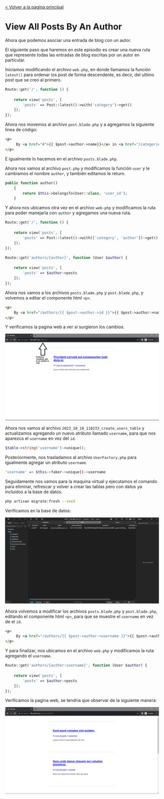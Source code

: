 [< Volver a la pagina principal](/docs/readme.md)

# View All Posts By An Author

Ahora que podemos asociar una entrada de blog con un autor.

El siguiente paso que haremos en este episodio es crear una nueva ruta que represente todas las entradas de blog escritas por un autor en particular.

Iniciamos modificando el archivo `web.php`, en donde llamamos la función `latest()` para ordenar los post de forma descendente, es decir, del ultimo post que se creo al primero.

```php
Route::get('/', function () {

    return view('posts', [
        'posts' => Post::latest()->with('category')->get()
    ]);
});
```

Ahora nos movemos al archivo `post.blade.php` y a agregamos la siguiente linea de código:

```html
<p>
     By <a href="#">{{ $post->author->name}}</a> in <a href="/categories/{{$post->category->slug}}">{{$post->category->name}}</a>
</p>
```

E igualmente lo hacemos en el archivo `posts.blade.php`.

Ahora nos vamos al archivo `post.php` y modificamos la función `user` y le cambiamos el nombre `author`, y también editamos le return.

```php
public function author()
    {
        return $this->belongsTo(User::class, 'user_id');
    }
```

Y ahora nos ubicamos otra vez en el archivo `web-php` y modificamos la ruta para poder manejarla con `author` y agregamos una nueva ruta.

```php
Route::get('/', function () {

    return view('posts', [
        'posts' => Post::latest()->with(['category', 'author'])->get()
    ]);
});
```

```php
Route::get('authors/{author}', function (User $author) {

    return view('posts', [
        'posts' => $author->posts
    ]);
});
```

Ahora nos vamos a los archivos `posts.blade.php` y `post.blade.php`, y volvemos a editar el componente html `<p>`.

```html
<p>
    By <a href="/authors/{{ $post->author->id }}">{{ $post->author->name}}</a> in <a href="/categories/{{$post->category->slug}}">{{$post->category->name}}</a>
</p>
```

Y verificamos la pagina web a ver si surgieron los cambios.

![Cambio ruta por authors](./images/cambioruta.png)

Ahora nos vamos al archivo `2023_10_18_110233_create_users_table` y actualizamos agregando un nuevo atributo llamado `username`, para que nos aparezca el `username` en vez del `id`.

```php
$table->string('username')->unique();
```

Posteriormente, nos trasladamos al archivo `UserFactory.php` para igualmente agregar un atributo `username`.

```bash
'username' => $this->faker->unique()->username
```

Seguidamente nos vamos para la maquina virtual y ejecutamos el comando para eliminar, refrescar y volver a crear las tablas pero con datos ya incluidos a la base de datos.

```bash
php artisan migrate:fresh --seed
```

Verificamos en la base de datos:

![Username agregado a la base de datos](./images/usernamebd.png)

Ahora volvemos a modificar los archivos `posts.blade.php` y `post.blade.php`, editando el componente html `<p>`, para que se muestre el `username` en vez de el `id`.

```html
<p>
     By <a href="/authors/{{ $post->author->username }}">{{ $post->author->name}}</a> in <a href="/categories/{{$post->category->slug}}">{{$post->category->name}}</a>
</p>
```

Y para finalizar, nos ubicamos en el archivo `web.php` y modificamos la ruta agregando el `username`.

```php
Route::get('authors/{author:username}', function (User $author) {

    return view('posts', [
        'posts' => $author->posts
    ]);
});
```

Verificamos la pagina web, se tendría que observar de la siguiente manera:

![Username agregado a la ruta](./images/usernamepagina.png)

